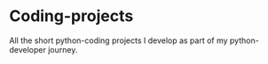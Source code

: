 # Coding-projects
All the short python-coding projects I develop as part of my python-developer journey. 
